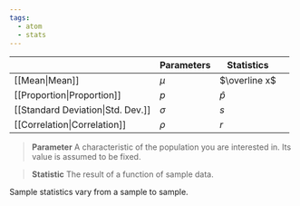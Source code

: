 ```yaml
---
tags:
  - atom
  - stats
---
```


|                                   | Parameters | Statistics    |     |
| --------------------------------- | ---------- | ------------- | --- |
| [[Mean\|Mean]]                    | $\mu$      | $\overline x$ |     |
| [[Proportion\|Proportion]]        | $p$        | $\hat p$      |     |
| [[Standard Deviation\|Std. Dev.]] | $\sigma$   | $s$           |     |
| [[Correlation\|Correlation]]      | $\rho$     | $r$           |     |

> **Parameter**
> A characteristic of the population you are interested in. Its value is assumed to be fixed.

> **Statistic**
> The result of a function of sample data.

Sample statistics vary from a sample to sample.